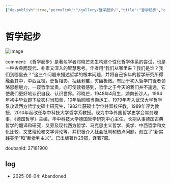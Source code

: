 ```yaml
---
{"dg-publish":true,"permalink":"/gallery/哲学起步/","title":"哲学起步","created":"2025-06-04T14:16:06.476+08:00"}
---
```



# 哲学起步

![image](https://hiraeth-picbed.oss-cn-beijing.aliyuncs.com/s29628257.webp)

comment: 《哲学起步》是著名学者邓晓芒先生构建个性化哲学体系的尝试，也是一种古典而现代、朴素又深入的智慧思考。作者用“我们从哪里来？我们是谁？我们到哪里去？”这三个问题来描述哲学的根本问题，并将自己多年的哲学研究所得融会其中，中西互镜，史哲相彰，抽丝剥茧，穷幽极微。有助于初入哲学门径者领略思想魅力，一窥哲学堂奥，亦可使读者感到，哲学之于今天的我们并不遥远，它使我们更好地认识自我、认识世界。邓晓芒，1948年4月生，湖南长沙人。1964年初中毕业即下放农村当知青，10年后回城当搬运工。1979年考入武汉大学哲学系攻读西方哲学史硕士研究生，1982年获硕士学位并留校任教，1989年评为教授，2010年起改任华中科技大学哲学系教授。现为中华外国哲学史学会常务理事，《德国哲学》主编，华中科技大学德国哲学研究中心主任。长期从事德国古典哲学的翻译和研究，又旁及现代西方哲学、马克思主义哲学、美学、中西哲学和文化比较、文艺理论和文学评论等，并积极介入社会批判和热点问题，创立了“新实践美学”和“新批判主义”。已出版著作29部，译著7部。



doubanId: 27181900

## log

- 2025-06-04: Abandoned

